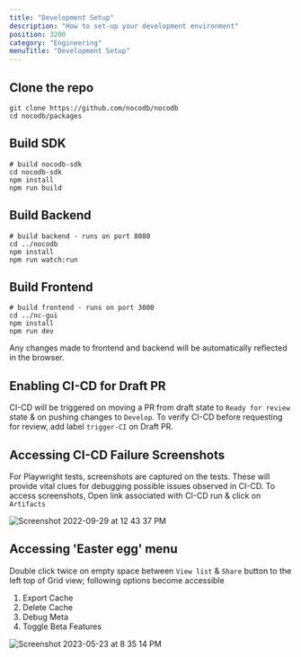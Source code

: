 ```yaml
---
title: "Development Setup"
description: "How to set-up your development environment"
position: 3200
category: "Engineering"
menuTitle: "Development Setup"
---
```


## Clone the repo
```
git clone https://github.com/nocodb/nocodb
cd nocodb/packages
```

## Build SDK

```
# build nocodb-sdk
cd nocodb-sdk
npm install
npm run build
```

## Build Backend

```
# build backend - runs on port 8080
cd ../nocodb
npm install
npm run watch:run
```

## Build Frontend

```
# build frontend - runs on port 3000
cd ../nc-gui
npm install
npm run dev 
```

Any changes made to frontend and backend will be automatically reflected in the browser.

## Enabling CI-CD for Draft PR

CI-CD will be triggered on moving a PR from draft state to `Ready for review` state & on pushing changes to `Develop`. To verify CI-CD before requesting for review, add label `trigger-CI` on Draft PR. 

## Accessing CI-CD Failure Screenshots

For Playwright tests, screenshots are captured on the tests. These will provide vital clues for debugging possible issues observed in CI-CD. To access screenshots, Open link associated with CI-CD run & click on `Artifacts`
  
![Screenshot 2022-09-29 at 12 43 37 PM](https://user-images.githubusercontent.com/86527202/192965070-dc04b952-70fb-4197-b4bd-ca7eda066e60.png)

## Accessing 'Easter egg' menu

Double click twice on empty space between `View list` & `Share` button to the left top of Grid view; following options become accessible
1. Export Cache
2. Delete Cache
3. Debug Meta
4. Toggle Beta Features

![Screenshot 2023-05-23 at 8 35 14 PM](https://github.com/nocodb/nocodb/assets/86527202/fe2765fa-5796-4d26-8c12-e71b8226872e)


